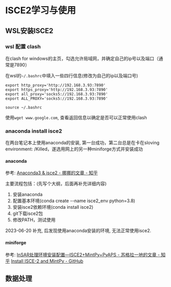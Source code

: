 # ISCE2学习与使用

## WSL安装ISCE2

### wsl 配置 clash

在clash for windows的主页，勾选允许局域网，并确定自己的ip号以及端口（通常是7890）

在wsl的`~/.bashrc`中填入一些四行信息(修改为自己的ip以及端口号)

```shell
export http_proxy='http://192.168.3.93:7890'
export https_proxy='http://192.168.3.93:7890'
export all_proxy='socks5://192.168.3.93:7890'
export ALL_PROXY='socks5://192.168.3.93:7890'
```

```shell
source ~/.bashrc
```

使用`wget www.google.com`, 查看返回信息以确定是否可以正常使用clash

### anaconda install isce2

在两台笔记本上使用anaconda的安装, 第一台成功，第二台总是在卡在sloving environment: /Killed，遂选用网上的另一种miniforge方式并安装成功

#### anaconda

参考: [Anaconda3 & isce2 - 挪挪的文章 - 知乎](https://zhuanlan.zhihu.com/p/269183148)

主要流程包括：(先写个大纲，后面再补充详细内容)

1. 安装anaconda
2. 配置基本环境(conda create --name isce2_env python=3.8)
3. 安装isce2依赖环境(conda install isce2)
4. git下载isce2包
5. 修改PATH，测试使用

2023-06-20 补充, 后发现使用anaconda安装的环境, 无法正常使用isce2.

#### miniforge

参考:
[InSAR处理环境安装配置—ISCE2+MintPy+PyAPS - 苏格拉一地的文章 - 知乎](https://zhuanlan.zhihu.com/p/497840105)
[Install ISCE-2 and MintPy - GitHub](https://github.com/yunjunz/conda_envs)

## 数据处理
